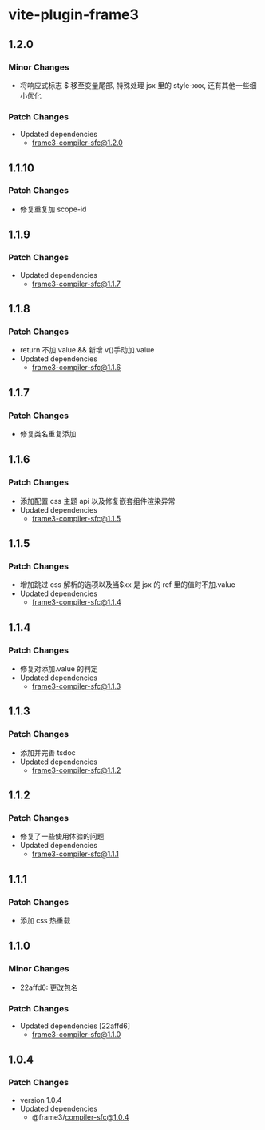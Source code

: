 # vite-plugin-frame3

## 1.2.0

### Minor Changes

- 将响应式标志 $ 移至变量尾部, 特殊处理 jsx 里的 style-xxx, 还有其他一些细小优化

### Patch Changes

- Updated dependencies
  - frame3-compiler-sfc@1.2.0

## 1.1.10

### Patch Changes

- 修复重复加 scope-id

## 1.1.9

### Patch Changes

- Updated dependencies
  - frame3-compiler-sfc@1.1.7

## 1.1.8

### Patch Changes

- return 不加.value && 新增 v()手动加.value
- Updated dependencies
  - frame3-compiler-sfc@1.1.6

## 1.1.7

### Patch Changes

- 修复类名重复添加

## 1.1.6

### Patch Changes

- 添加配置 css 主题 api 以及修复嵌套组件渲染异常
- Updated dependencies
  - frame3-compiler-sfc@1.1.5

## 1.1.5

### Patch Changes

- 增加跳过 css 解析的选项以及当$xx 是 jsx 的 ref 里的值时不加.value
- Updated dependencies
  - frame3-compiler-sfc@1.1.4

## 1.1.4

### Patch Changes

- 修复对添加.value 的判定
- Updated dependencies
  - frame3-compiler-sfc@1.1.3

## 1.1.3

### Patch Changes

- 添加并完善 tsdoc
- Updated dependencies
  - frame3-compiler-sfc@1.1.2

## 1.1.2

### Patch Changes

- 修复了一些使用体验的问题
- Updated dependencies
  - frame3-compiler-sfc@1.1.1

## 1.1.1

### Patch Changes

- 添加 css 热重载

## 1.1.0

### Minor Changes

- 22affd6: 更改包名

### Patch Changes

- Updated dependencies [22affd6]
  - frame3-compiler-sfc@1.1.0

## 1.0.4

### Patch Changes

- version 1.0.4
- Updated dependencies
  - @frame3/compiler-sfc@1.0.4
